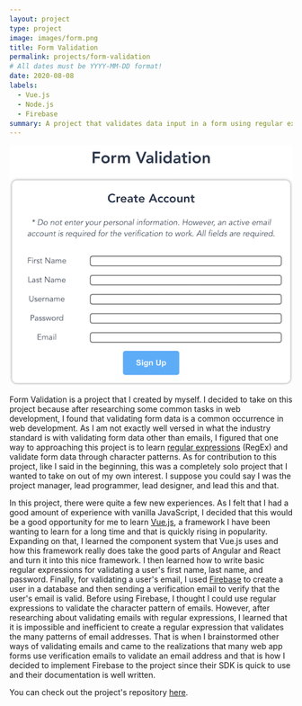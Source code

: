 ```yaml
---
layout: project
type: project
image: images/form.png
title: Form Validation
permalink: projects/form-validation
# All dates must be YYYY-MM-DD format!
date: 2020-08-08
labels:
  - Vue.js
  - Node.js
  - Firebase
summary: A project that validates data input in a form using regular expressions and Firebase.
---
```


<div class="ui small rounded images">
  <img class="ui image" src="../images/form-validation.png">
</div>

Form Validation is a project that I created by myself. I decided to take on this project because after researching some common tasks in web development, I found that validating form data is a common occurrence in web development. As I am not exactly well versed in what the industry standard is with validating form data other than emails, I figured that one way to approaching this project is to learn [regular expressions](https://developer.mozilla.org/en-US/docs/Web/JavaScript/Guide/Regular_Expressions) (RegEx) and validate form data through character patterns. As for contribution to this project, like I said in the beginning, this was a completely solo project that I wanted to take on out of my own interest. I suppose you could say I was the project manager, lead programmer, lead designer, and lead this and that.

In this project, there were quite a few new experiences. As I felt that I had a good amount of experience with vanilla JavaScript, I decided that this would be a good opportunity for me to learn [Vue.js](https://vue.js.org/), a framework I have been wanting to learn for a long time and that is quickly rising in popularity. Expanding on that, I learned the component system that Vue.js uses and how this framework really does take the good parts of Angular and React and turn it into this nice framework. I then learned how to write basic regular expressions for validating a user's first name, last name, and password. Finally, for validating a user's email, I used [Firebase](https://firebase.google.com/) to create a user in a database and then sending a verification email to verify that the user's email is valid. Before using Firebase, I thought I could use regular expressions to validate the character pattern of emails. However, after researching about validating emails with regular expressions, I learned that it is impossible and inefficient to create a regular expression that validates the many patterns of email addresses. That is when I brainstormed other ways of validating emails and came to the realizations that many web app forms use verification emails to validate an email address and that is how I decided to implement Firebase to the project since their SDK is quick to use and their documentation is well written.

You can check out the project's repository [here](https://github.com/jackiewong99/form-validation).
